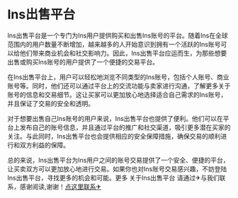 # Ins出售平台

Ins出售平台是一个专门为Ins用户提供购买和出售Ins账号的平台。随着Ins在全球范围内的用户数量不断增加，越来越多的人开始意识到拥有一个活跃的Ins账号可以给他们带来商业机会和社交影响力。因此，Ins出售平台应运而生，为那些想要出售或购买Ins账号的用户提供了一个便捷的交易平台。

在Ins出售平台上，用户可以轻松地浏览不同类型的Ins账号，包括个人账号、商业账号等。同时，他们还可以通过平台上的交流功能与卖家进行沟通，了解更多关于账号的信息和交易细节。这让买家可以更加放心地选择适合自己需求的Ins账号，并且保证了交易的安全和透明。

对于想要出售自己Ins账号的用户来说，Ins出售平台也提供了便利。他们可以在平台上发布自己的账号信息，并且通过平台的推广和社交渠道，吸引更多潜在买家的关注。与此同时，Ins出售平台也会提供相应的安全保障措施，确保交易的顺利进行和双方利益的保障。

总的来说，Ins出售平台为Ins用户之间的账号交易提供了一个安全、便捷的平台，让买卖双方可以更加放心地进行交易。如果你也对Ins账号交易感兴趣，不妨登陆Ins出售平台，寻找更多的机会和可能。更多 关于Ins出售平台 请通过✈与我们联系，感谢阅读,谢谢！[点这里联系✈](https://d.k02.cc)